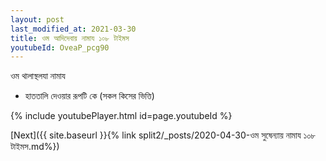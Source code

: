 ```yaml
---
layout: post
last_modified_at: 2021-03-30
title: ওম আদিদেবায় নামায ১০৮ টাইমস
youtubeId: OveaP_pcg90
---
```

 
 
 ওম থালাস্থলযা নামায  
 
 -  হাততালি দেওয়ার রূপটি কে (সকল কিসের ভিত্তি) 
 
  
 
  
 
 
 
 
 
 


{% include youtubePlayer.html id=page.youtubeId %}
 
[Next]({{ site.baseurl }}{% link  split2/_posts/2020-04-30-ওম সুষেন্যায় নামায ১০৮ টাইমস.md%})
 

